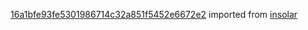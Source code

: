 [16a1bfe93fe5301986714c32a851f5452e6672e2](https://github.com/insolar/insolar/commit/16a1bfe93fe5301986714c32a851f5452e6672e2) imported from [insolar](https://github.com/insolar/insolar)
